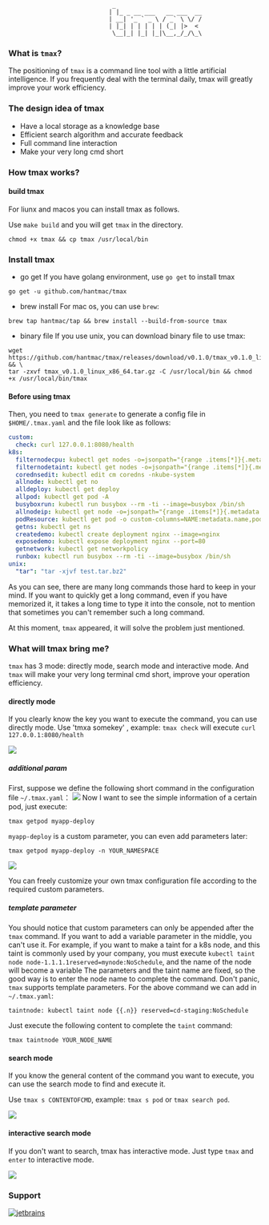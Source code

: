                                  _
                                | |_ _ __ ___   __ ___  __
                                | __| '_ ` _ \ / _` \ \/ /
                                | |_| | | | | | (_| |>  <
                                 \__|_| |_| |_|\__,_/_/\_\

### What is `tmax`?

The positioning of `tmax` is a command line tool with a little artificial intelligence. 
If you frequently deal with the terminal daily, tmax will greatly improve your work efficiency.

### The design idea of tmax

- Have a local storage as a knowledge base
- Efficient search algorithm and accurate feedback
- Full command line interaction
- Make your very long cmd short

### How tmax works?

#### build tmax

For liunx and macos you can install tmax as follows.

Use `make build` and you will get `tmax` in the directory.

``
chmod +x tmax && cp tmax /usr/local/bin
``

### Install tmax
- go get
If you have golang environment, use `go get` to install tmax
```shell script
go get -u github.com/hantmac/tmax
```
- brew install
For mac os, you can use `brew`:
```shell script
brew tap hantmac/tap && brew install --build-from-source tmax
```
- binary file
If you use unix, you can download binary file to use tmax:
```shell script
wget https://github.com/hantmac/tmax/releases/download/v0.1.0/tmax_v0.1.0_linux_x86_64.tar.gz && \
tar -zxvf tmax_v0.1.0_linux_x86_64.tar.gz -C /usr/local/bin && chmod +x /usr/local/bin/tmax
```

#### Before using tmax
Then, you need to `tmax generate` to generate a config file in `$HOME/.tmax.yaml` and the file look like as follows:
```yaml
custom:
  check: curl 127.0.0.1:8080/health
k8s:
  filternodecpu: kubectl get nodes -o=jsonpath="{range .items[*]}{.metadata.name}{'\t'}{.status.capacity.cpu}{'\t'}{.status.capacity.memory}{'\n'}{end}"
  filternodetaint: kubectl get nodes -o=jsonpath="{range .items[*]}{.metadata.name}{'\t'}{.spec.taints[*].key}{'\n'}{end}"
  corednsedit: kubectl edit cm coredns -nkube-system
  allnode: kubectl get no
  alldeploy: kubectl get deploy
  allpod: kubectl get pod -A
  busyboxrun: kubectl run busybox --rm -ti --image=busybox /bin/sh
  allnodeip: kubectl get node -o=jsonpath="{range .items[*]}{.metadata.name}{'\t'}{.status.addresses[0].address}{'\n'}{end}"
  podResource: kubectl get pod -o custom-columns=NAME:metadata.name,podIP:status.podIP,hostIp:spec.containers[0].resources
  getns: kubectl get ns
  createdemo: kubectl create deployment nginx --image=nginx
  exposedemo: kubectl expose deployment nginx --port=80
  getnetwork: kubectl get networkpolicy
  runbox: kubectl run busybox --rm -ti --image=busybox /bin/sh
unix:
  "tar": "tar -xjvf test.tar.bz2"

```
As you can see, there are many long commands those hard to keep in your mind. 
If you want to quickly get a long command, even if you have memorized it, it takes a long time to type it into the console, 
not to mention that sometimes you can't remember such a long command.

At this moment, `tmax` appeared, it will solve the problem just mentioned.


### What will tmax bring me?

`tmax` has 3 mode: directly mode, search mode and interactive mode. And `tmax` will make your very long terminal cmd short, improve your operation efficiency.

#### directly mode
If you clearly know the key you want to execute the command, you can use directly mode.
Use 'tmxa somekey' , example: `tmax check` will execute `curl 127.0.0.1:8080/health`

![](https://media.giphy.com/media/RDo2WcJkTC0FKRN90B/giphy.gif)

##### additional param
First, suppose we define the following short command in the configuration file `~/.tmax.yaml`：
![](https://tva1.sinaimg.cn/large/008eGmZEgy1gn4uql913pj30sc04kwff.jpg)
Now I want to see the simple information of a certain pod, just execute:
```shell script
tmax getpod myapp-deploy
```
`myapp-deploy` is a custom parameter, you can even add parameters later:
```shell script
tmax getpod myapp-deploy -n YOUR_NAMESPACE
```
![](https://tva1.sinaimg.cn/large/008eGmZEgy1gn4uw5t44dj32hc070aci.jpg)

You can freely customize your own tmax configuration file according to the required custom parameters.

##### template parameter
You should notice that custom parameters can only be appended after the `tmax` command. 
If you want to add a variable parameter in the middle, you can't use it. 
For example, if you want to make a taint for a k8s node, and this taint is commonly used by your company,
 you must execute `kubectl taint node node-1.1.1.1reserved=mynode:NoSchedule`, 
 and the name of the node will become a variable The parameters and the taint name are fixed, so the good way is to enter the node name to complete the command. 
 Don't panic, `tmax` supports template parameters. For the above command we can add in `~/.tmax.yaml`:
 ```shell script
taintnode: kubectl taint node {{.n}} reserved=cd-staging:NoSchedule
```

Just execute the following content to complete the `taint` command:
```shell script
tmax taintnode YOUR_NODE_NAME
```


#### search mode

If you know the general content of the command you want to execute, 
you can use the search mode to find and execute it.

Use `tmax s CONTENTOFCMD`, example: `tmax s pod` or `tmax search pod`.

![](https://media.giphy.com/media/35GSDu1daAo1Tnox6w/giphy.gif)

#### interactive search mode
If you don't want to search, tmax has interactive mode.
Just type `tmax` and `enter` to interactive mode.

![](https://media.giphy.com/media/LKvKeVYj3FinUeiwlu/giphy.gif)



### Support

[![jetbrains](https://s1.ax1x.com/2020/03/26/G9uQoR.png)]( https://www.jetbrains.com/?from=tmax)
